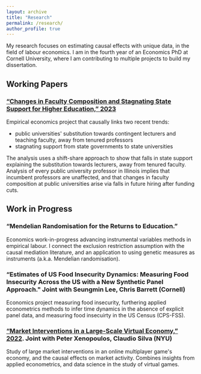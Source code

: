 ```yaml
---
layout: archive
title: "Research"
permalink: /research/
author_profile: true
---
```


My research focuses on estimating causal effects with unique data, in the field of labour economics.
I am in the fourth year of an Economics PhD at Cornell University, where I am contributing to multiple projects to build my dissertation.

## Working Papers

### [“Changes in Faculty Composition and Stagnating State Support for Higher Education,” 2023](https://github.com/shoganhennessy/state-funding-faculty/blob/main/state-funding-faculty-2023.pdf)

Empirical economics project that causally links two recent trends:

- public universities' substitution towards contingent lecturers and teaching faculty, away from tenured professors
- stagnating support from state governments to state universities

The analysis uses a shift-share approach to show that falls in state support explaining the substitution towards lecturers, away from tenured faculty.
Analysis of every public university professor in Illinois implies that incumbent professors are unaffected, and that changes in faculty composition at public universities arise via falls in future hiring after funding cuts.

## Work in Progress

### “Mendelian Randomisation for the Returns to Education.”

Economics work-in-progress advancing instrumental variables methods in empirical labour.
I connect the exclusion restriction assumption with the causal mediation literature, and an application to using genetic measures as instruments (a.k.a. Mendelian randomisation).

### “Estimates of US Food Insecurity Dynamics: Measuring Food Insecurity Across the US with a New Synthetic Panel Approach."  Joint with Seungmin Lee, Chris Barrett (Cornell)

Economics project measuring food insecurity, furthering applied econometrics methods to infer time dynamics in the absence of explicit panel data, and measuring food insecuirty in the US Census (CPS-FSS).

### [“Market Interventions in a Large-Scale Virtual Economy,” 2022](https://doi.org/10.48550/arXiv.2210.07970). Joint with Peter Xenopoulos, Claudio Silva (NYU)

Study of large market interventions in an online multiplayer game's economy, and the causal effects on market activity.
Combines insights from applied econometrics, and data science in the study of virtual games.
